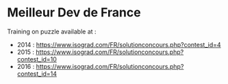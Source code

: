 # Meilleur Dev de France

Training on puzzle available at :

- 2014 : https://www.isograd.com/FR/solutionconcours.php?contest_id=4
- 2015 : https://www.isograd.com/FR/solutionconcours.php?contest_id=10
- 2016 : https://www.isograd.com/FR/solutionconcours.php?contest_id=14
